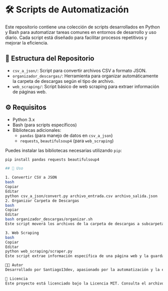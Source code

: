 # 🛠️ Scripts de Automatización

Este repositorio contiene una colección de scripts desarrollados en Python y Bash para automatizar tareas comunes en entornos de desarrollo y uso diario. Cada script está diseñado para facilitar procesos repetitivos y mejorar la eficiencia.

## 📁 Estructura del Repositorio

- `csv_a_json/`: Script para convertir archivos CSV a formato JSON.
- `organizador_descargas/`: Herramienta para organizar automáticamente la carpeta de descargas según el tipo de archivo.
- `web_scraping/`: Script básico de web scraping para extraer información de páginas web.

## ⚙️ Requisitos

- Python 3.x
- Bash (para scripts específicos)
- Bibliotecas adicionales:
  - `pandas` (para manejo de datos en `csv_a_json`)
  - `requests`, `beautifulsoup4` (para `web_scraping`)

Puedes instalar las bibliotecas necesarias utilizando `pip`:

```bash
pip install pandas requests beautifulsoup4

## 🚀 Uso

1. Convertir CSV a JSON
bash
Copiar
Editar
python csv_a_json/convert.py archivo_entrada.csv archivo_salida.json
2. Organizar Carpeta de Descargas
bash
Copiar
Editar
bash organizador_descargas/organizar.sh
Este script moverá los archivos de la carpeta de descargas a subcarpetas según su tipo (imágenes, documentos, etc.).

3. Web Scraping
bash
Copiar
Editar
python web_scraping/scraper.py
Este script extrae información específica de una página web y la guarda en un archivo de texto.

🧑‍💻 Autor
Desarrollado por Santiago13dev, apasionado por la automatización y la eficiencia en el desarrollo de software.

📄 Licencia
Este proyecto está licenciado bajo la Licencia MIT. Consulta el archivo LICENSE para más detalles.
